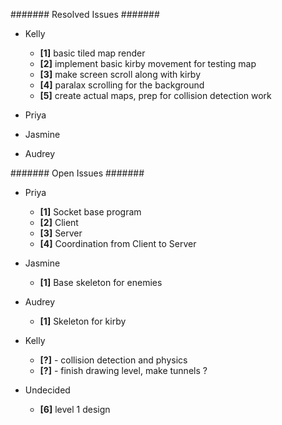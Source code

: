 ####### Resolved Issues #######

- Kelly
	- **[1]** basic tiled map render
	- **[2]** implement basic kirby movement for testing map
	- **[3]** make screen scroll along with kirby
	- **[4]** paralax scrolling for the background
	- **[5]** create actual maps, prep for collision detection work

- Priya

- Jasmine

- Audrey

####### Open Issues #######

- Priya
	- **[1]** Socket base program
	- **[2]** Client
	- **[3]** Server
	- **[4]** Coordination from Client to Server

- Jasmine
	- **[1]** Base skeleton for enemies

- Audrey
	- **[1]** Skeleton for kirby

- Kelly
	- **[?]** - collision detection and physics
	- **[?]** - finish drawing level, make tunnels ?
	

- Undecided
	- **[6]** level 1 design
